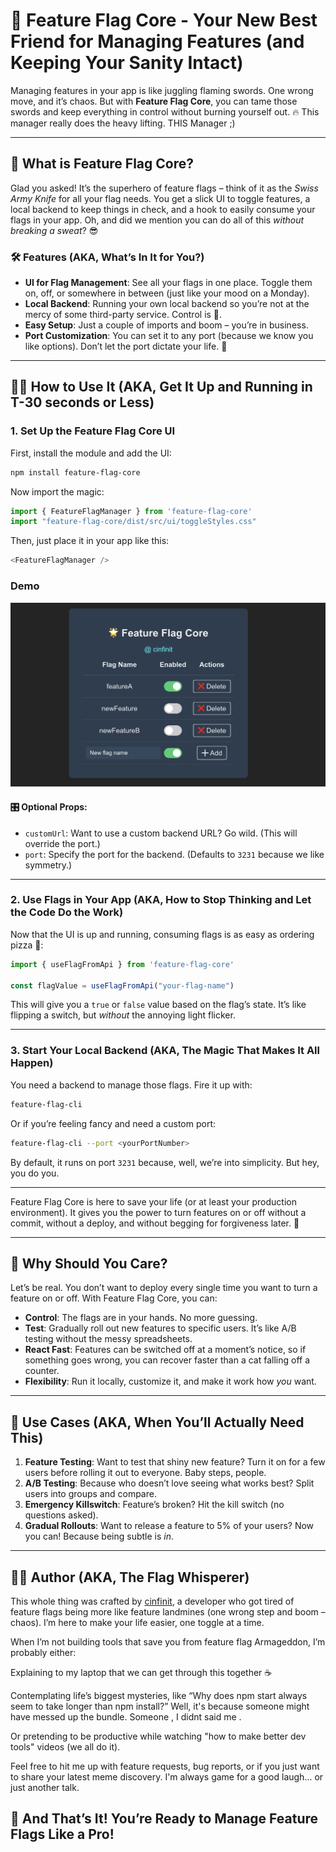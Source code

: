 
# 🎉 **Feature Flag Core** - Your New Best Friend for Managing Features (and Keeping Your Sanity Intact)

Managing features in your app is like juggling flaming swords. One wrong move, and it’s chaos. But with **Feature Flag Core**, you can tame those swords and keep everything in control without burning yourself out. 🔥
This manager really does the heavy lifting. THIS Manager ;)

---

## 🤖 **What is Feature Flag Core?**

Glad you asked! It’s the superhero of feature flags – think of it as the *Swiss Army Knife* for all your flag needs. You get a slick UI to toggle features, a local backend to keep things in check, and a hook to easily consume your flags in your app. Oh, and did we mention you can do all of this *without breaking a sweat*? 😎

### 🛠 **Features (AKA, What’s In It for You?)**

* **UI for Flag Management**: See all your flags in one place. Toggle them on, off, or somewhere in between (just like your mood on a Monday).
* **Local Backend**: Running your own local backend so you’re not at the mercy of some third-party service. Control is 🔑.
* **Easy Setup**: Just a couple of imports and boom – you’re in business.
* **Port Customization**: You can set it to any port (because we know you like options). Don’t let the port dictate your life. 👊

---

## 🧑‍💻 **How to Use It (AKA, Get It Up and Running in T-30 seconds or Less)**

### 1. **Set Up the Feature Flag Core UI**

First, install the module and add the UI:

```bash
npm install feature-flag-core
```

Now import the magic:

```javascript
import { FeatureFlagManager } from 'feature-flag-core'
import "feature-flag-core/dist/src/ui/toggleStyles.css"
```

Then, just place it in your app like this:

```javascript
<FeatureFlagManager />
```

### Demo
<img src="./feature-flag-core-demo.png" alt="Feature Flag Core Demo" width="600">

#### 🎛 **Optional Props:**

* `customUrl`: Want to use a custom backend URL? Go wild. (This will override the port.)
* `port`: Specify the port for the backend. (Defaults to `3231` because we like symmetry.)

---

### 2. **Use Flags in Your App (AKA, How to Stop Thinking and Let the Code Do the Work)**

Now that the UI is up and running, consuming flags is as easy as ordering pizza 🍕:

```javascript
import { useFlagFromApi } from 'feature-flag-core'

const flagValue = useFlagFromApi("your-flag-name")
```

This will give you a `true` or `false` value based on the flag’s state. It’s like flipping a switch, but *without* the annoying light flicker.

---

### 3. **Start Your Local Backend (AKA, The Magic That Makes It All Happen)**

You need a backend to manage those flags. Fire it up with:

```bash
feature-flag-cli
```

Or if you’re feeling fancy and need a custom port:

```bash
feature-flag-cli --port <yourPortNumber>
```

By default, it runs on port `3231` because, well, we’re into simplicity. But hey, you do you.

---

Feature Flag Core is here to save your life (or at least your production environment). It gives you the power to turn features on or off without a commit, without a deploy, and without begging for forgiveness later. 🙌

---

## 🤖 **Why Should You Care?**

Let’s be real. You don’t want to deploy every single time you want to turn a feature on or off. With Feature Flag Core, you can:

* **Control**: The flags are in your hands. No more guessing.
* **Test**: Gradually roll out new features to specific users. It’s like A/B testing without the messy spreadsheets.
* **React Fast**: Features can be switched off at a moment’s notice, so if something goes wrong, you can recover faster than a cat falling off a counter.
* **Flexibility**: Run it locally, customize it, and make it work how *you* want.

---

## 🧩 **Use Cases (AKA, When You’ll Actually Need This)**

1. **Feature Testing**: Want to test that shiny new feature? Turn it on for a few users before rolling it out to everyone. Baby steps, people.
2. **A/B Testing**: Because who doesn’t love seeing what works best? Split users into groups and compare.
3. **Emergency Killswitch**: Feature’s broken? Hit the kill switch (no questions asked).
4. **Gradual Rollouts**: Want to release a feature to 5% of your users? Now you can! Because being subtle is *in*.

---

## 🧑‍💻 Author (AKA, The Flag Whisperer)
This whole thing was crafted by [cinfinit](https://github.com/cinfinit), a developer who got tired of feature flags being more like feature landmines (one wrong step and boom – chaos). I’m here to make your life easier, one toggle at a time.

When I’m not building tools that save you from feature flag Armageddon, I’m probably either:

Explaining to my laptop that we can get through this together ☕

Contemplating life’s biggest mysteries, like “Why does npm start always seem to take longer than npm install?” Well, it's because someone might have messed up the bundle. Someone , I didnt said me . 

Or pretending to be productive while watching "how to make better dev tools" videos (we all do it).

Feel free to hit me up with feature requests, bug reports, or if you just want to share your latest meme discovery. I'm always game for a good laugh... or just another talk.


## 🎉 **And That’s It! You’re Ready to Manage Feature Flags Like a Pro!**
